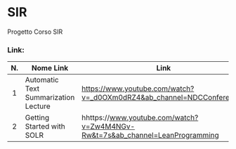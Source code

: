 # SIR
Progetto Corso SIR


### Link:
| N. | Nome Link | Link |
| :---:  | --- | --- |
| 1 | Automatic Text Summarization Lecture | https://www.youtube.com/watch?v=_d0OXm0dRZ4&ab_channel=NDCConferences |
| 2 | Getting Started with SOLR | hhttps://www.youtube.com/watch?v=Zw4M4NGv-Rw&t=7s&ab_channel=LeanProgramming |

